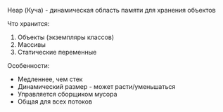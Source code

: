 Heap (Куча) - динамическая область памяти для хранения объектов

Что хранится:
1. Объекты (экземпляры классов)
2. Массивы
3. Статические переменные

Особенности:
- Медленнее, чем стек
- Динамический размер - может расти/уменьшаться
- Управляется сборщиком мусора
- Общая для всех потоков

